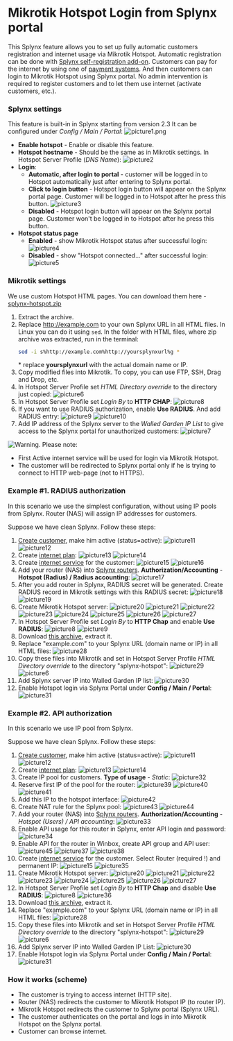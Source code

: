 Mikrotik Hotspot Login from Splynx portal
==========================================

This Splynx feature allows you to set up fully automatic customers registration and internet usage via Mikrotik Hotspot. Automatic registration can be done with [Splynx self-registration add-on](addons_modules/self_registration/self_registration.md). Customers can pay for the internet by using one of [payment systems](payment_systems/payment_systems.md). And then customers can login to Mikrotik Hotspot using Splynx portal. No admin intervention is required to register customers and to let them use internet (activate customers, etc.).

### Splynx settings

This feature is built-in in Splynx starting from version 2.3
It can be configured under _Config / Main / Portal_:
![picture1.png](picture1.png)

* **Enable hotspot** - Enable or disable this feature.
* **Hotspot hostname** - Should be the same as in Mikrotik settings. In Hotspot Server Profile (*DNS Name*):
    ![picture2](picture2.png)
* **Login**:
  * **Automatic, after login to portal** - customer will be logged in to Hotspot automatically just after entering to Splynx portal.
  * **Click to login button** - Hotspot login button will appear on the Splynx portal page. Customer will be logged in to Hotspot after he press this button.
  ![picture3](picture3.png)
  * **Disabled** - Hotspot login button will appear on the Splynx portal page. Customer won't be logged in to Hotspot after he press this button.
* **Hotspot status page**
  * **Enabled** - show Mikrotik Hotspot status after successful login:
  ![picture4](picture4.png)
  * **Disabled** - show "Hotspot connected..." after successful login:
  ![picture5](picture5.png)

### Mikrotik settings

We use custom Hotspot HTML pages. You can download them here - [splynx-hotspot.zip](splynx-hotspot.zip)

1. Extract the archive.
2. Replace http://example.com to your own Splynx URL in all HTML files. In Linux you can do it using `sed`. In the folder with HTML files, where zip archive was extracted, run in the terminal:
    ```bash
    sed -i s%http://example.com%http://yoursplynxurl%g *
    ```
    \* replace **yoursplynxurl** with the actual domain name or IP.
3. Copy modified files into Mikrotik. To copy, you can use FTP, SSH, Drag and Drop, etc.
4. In Hotspot Server Profile set *HTML Directory override* to the directory just copied:
   ![picture6](picture6.png)
5. In Hotspot Server Profile set *Login By* to **HTTP CHAP**:
   ![picture8](picture8.png)
6. If you want to use RADIUS authorization, enable **Use RADIUS**. And add RADIUS entry:
   ![picture9](picture9.png)
   ![picture10](picture10.png)
7. Add IP address of the Splynx server to the *Walled Garden IP List* to give access to the Splynx portal for unauthorized customers:
   ![picture7](picture7.png)

![Warning. ](warning.png) Please note:

* First Active internet service will be used for login via Mikrotik Hotspot.
* The customer will be redirected to Splynx portal only if he is trying to connect to HTTP web-page (not to HTTPS).


### Example #1. RADIUS authorization

In this scenario we use the simplest configuration, without using IP pools from Splynx. Router (NAS) will assign IP addresses for customers.

Suppose we have clean Splynx. Follow these steps:

1. [Create customer](customer_management/add_new_customer/add_new_customer.md), make him active (status=active):
    ![picture11](picture11.png)
    ![picture12](picture12.png)
2. Create [internet plan](configuring_tariff_plans/internet_plans/internet_plans.md):
    ![picture13](picture13.png)
    ![picture14](picture14.png)
3. Create [internet service](customer_management/customer_services/customer_services.md) for the customer:
    ![picture15](picture15.png)
    ![picture16](picture16.png)
4. Add your router (NAS) into [Splynx routers](networking/routers_settings/routers_settings.md). **Authorization/Accounting** - **Hotspot (Radius) / Radius accounting**:
    ![picture17](picture17.png)
5. After you add router in Splynx, RADIUS secret will be generated. Create RADIUS record in Mikrotik settings with this RADIUS secret:
    ![picture18](picture18.png)
    ![picture19](picture19.png)
6. Create Mikrotik Hotspot server:
    ![picture20](picture20.png)
    ![picture21](picture21.png)
    ![picture22](picture22.png)
    ![picture23](picture23.png)
    ![picture24](picture24.png)
    ![picture25](picture25.png)
    ![picture26](picture26.png)
    ![picture27](picture27.png)
7. In Hotspot Server Profile set *Login By* to **HTTP Chap** and enable **Use RADIUS**:
    ![picture8](picture8.png)
    ![picture9](picture9.png)
8. Download [this archive](splynx-hotspot.zip), extract it.
9. Replace "example.com" to your Splynx URL (domain name or IP) in all HTML files:
    ![picture28](picture28.png)
10. Copy these files into Mikrotik and set in Hotspot Server Profile *HTML Directory override* to the directory "splynx-hotspot":
    ![picture29](picture29.png)
    ![picture6](picture6.png)
11. Add Splynx server IP into Walled Garden IP list:
    ![picture30](picture30.png)
12. Enable Hotspot login via Splynx Portal under **Config / Main / Portal**:
    ![picture31](picture31.png)


### Example #2. API authorization

In this scenario we use IP pool from Splynx.

Suppose we have clean Splynx. Follow these steps:

1. [Create customer](customer_management/add_new_customer/add_new_customer.md), make him active (status=active):
    ![picture11](picture11.png)
    ![picture12](picture12.png)
2. Create [internet plan](configuring_tariff_plans/internet_plans/internet_plans.md):
    ![picture13](picture13.png)
    ![picture14](picture14.png)
3. Create IP pool for customers. **Type of usage** - *Static*:
    ![picture32](picture32.png)
4. Reserve first IP of the pool for the router:
    ![picture39](picture39.png)
    ![picture40](picture40.png)
    ![picture41](picture41.png)
5. Add this IP to the hotspot interface:
    ![picture42](picture42.png)
6. Create NAT rule for the Splynx pool:
    ![picture43](picture43.png)
    ![picture44](picture44.png)
7. Add your router (NAS) into [Splynx routers](networking/routers_settings/routers_settings.md). **Authorization/Accounting** - *Hotspot (Users) / API accounting*:
    ![picture33](picture33.png)
8. Enable API usage for this router in Splynx, enter API login and password:
    ![picture34](picture34.png)
9. Enable API for the router in Winbox, create API group and API user:
    ![picture45](picture45.png)
    ![picture37](picture37.png)
    ![picture38](picture38.png)
10. Create [internet service](customer_management/customer_services/customer_services.md) for the customer. Select Router (required !) and permanent IP:
    ![picture15](picture15.png)
    ![picture35](picture35.png)
11. Create Mikrotik Hotspot server:
    ![picture20](picture20.png)
    ![picture21](picture21.png)
    ![picture22](picture22.png)
    ![picture23](picture23.png)
    ![picture24](picture24.png)
    ![picture25](picture25.png)
    ![picture26](picture26.png)
    ![picture27](picture27.png)
12. In Hotspot Server Profile set *Login By* to **HTTP Chap** and disable **Use RADIUS**:
    ![picture8](picture8.png)
    ![picture36](picture36.png)
13. Download [this archive](splynx-hotspot.zip), extract it.
14. Replace "example.com" to your Splynx URL (domain name or IP) in all HTML files:
    ![picture28](picture28.png)
15. Copy these files into Mikrotik and set in Hotspot Server Profile *HTML Directory override* to the directory "splynx-hotspot":
    ![picture29](picture29.png)
    ![picture6](picture6.png)
16. Add Splynx server IP into Walled Garden IP List:
    ![picture30](picture30.png)
17. Enable Hotspot login via Splynx Portal under **Config / Main / Portal**:
    ![picture31](picture31.png)


### How it works (scheme)
* The customer is trying to access internet (HTTP site).
* Router (NAS) redirects the customer to Mikrotik Hotspot IP (to router IP).
* Mikrotik Hotspot redirects the customer to Splynx portal (Splynx URL).
* The customer authenticates on the portal and logs in into Mikrotik Hotspot on the Splynx portal.
* Customer can browse internet.
